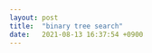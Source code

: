 ```yaml
---
layout: post
title:  "binary tree search"
date:   2021-08-13 16:37:54 +0900
---
```




[jekyll-docs]: https://jekyllrb.com/docs/home
[jekyll-gh]:   https://github.com/jekyll/jekyll
[jekyll-talk]: https://talk.jekyllrb.com/